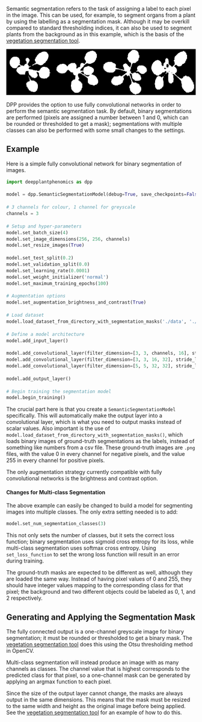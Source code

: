 Semantic segmentation refers to the task of assigning a label to each pixel in the image. This can be used, for example, to segment organs from a plant by using the labelling as a segmentation mask. Although it may be overkill compared to standard thresholding indices, it can also be used to segment plants from the background as in this example, which is the basis of the [vegetation segmentation tool](Tools.md).

![results](semantic-output.png)

DPP provides the option to use fully convolutional networks in order to perform the semantic segmentation task. By default, binary segmentations are performed (pixels are assigned a number between 1 and 0, which can be rounded or thresholded to get a mask); segmentations with multiple classes can also be performed with some small changes to the settings.

## Example

Here is a simple fully convolutional network for binary segmentation of images.

```python
import deepplantphenomics as dpp

model = dpp.SemanticSegmentationModel(debug=True, save_checkpoints=False, report_rate=20)

# 3 channels for colour, 1 channel for greyscale
channels = 3

# Setup and hyper-parameters
model.set_batch_size(4)
model.set_image_dimensions(256, 256, channels)
model.set_resize_images(True)

model.set_test_split(0.2)
model.set_validation_split(0.0)
model.set_learning_rate(0.0001)
model.set_weight_initializer('normal')
model.set_maximum_training_epochs(100)

# Augmentation options
model.set_augmentation_brightness_and_contrast(True)

# Load dataset
model.load_dataset_from_directory_with_segmentation_masks('./data', './segmented')

# Define a model architecture
model.add_input_layer()

model.add_convolutional_layer(filter_dimension=[3, 3, channels, 16], stride_length=1, activation_function='relu')
model.add_convolutional_layer(filter_dimension=[3, 3, 16, 32], stride_length=1, activation_function='relu')
model.add_convolutional_layer(filter_dimension=[5, 5, 32, 32], stride_length=1, activation_function='relu')

model.add_output_layer()

# Begin training the segmentation model
model.begin_training()
```

The crucial part here is that you create a `SemanticSegmentationModel` specifically. This will automatically make the output layer into a convolutional layer, which is what you need to output masks instead of scalar values. Also important is the use of ``model.load_dataset_from_directory_with_segmentation_masks()``, which loads binary images of ground-truth segmentations as the labels, instead of something like numbers from a csv file. These ground-truth images are `.png` files, with the value 0 in every channel for negative pixels, and the value 255 in every channel for positive pixels.

The only augmentation strategy currently compatible with fully convolutional networks is the brightness and contrast option.

#### Changes for Multi-class Segmentation

The above example can easily be changed to build a model for segmenting images into multiple classes. The only extra setting needed is to add:

```python
model.set_num_segmentation_classes(3)
```

This not only sets the number of classes, but it sets the correct loss function; binary segmentation uses sigmoid cross entropy for its loss, while multi-class segmentation uses softmax cross entropy. Using `set_loss_function` to set the wrong loss function will result in an error during training.

The ground-truth masks are expected to be different as well, although they are loaded the same way. Instead of having pixel values of 0 and 255, they should have integer values mapping to the corresponding class for that pixel; the background and two different objects could be labeled as 0, 1, and 2 respectively.

## Generating and Applying the Segmentation Mask

The fully connected output is a one-channel greyscale image for binary segmentation; it must be rounded or thresholded to get a binary mask. The [vegetation segmentation tool](Tools.md) does this using the Otsu thresholding method in OpenCV.

Multi-class segmentation will instead produce an image with as many channels as classes. The channel value that is highest corresponds to the predicted class for that pixel, so a one-channel mask can be generated by applying an argmax function to each pixel.

Since the size of the output layer cannot change, the masks are always output in the same dimensions. This means that the mask must be resized to the same width and height as the original image before being applied. See the [vegetation segmentation tool](Tools.md) for an example of how to do this.
